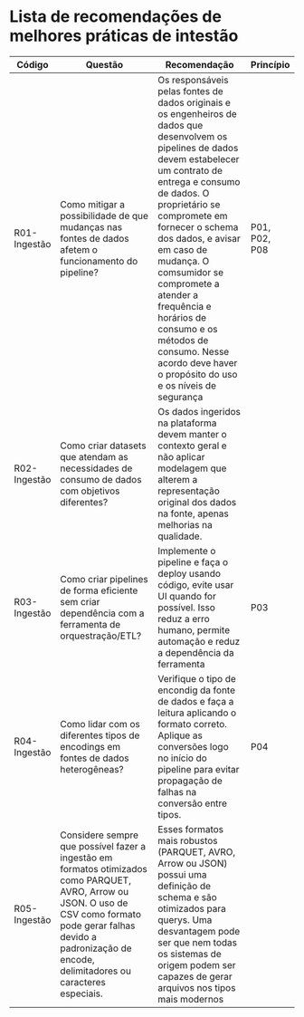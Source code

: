 # Lista de recomendações de melhores práticas de intestão

Código | Questão | Recomendação | Princípio
------ | --------- | --------- | ---------
R01-Ingestão | Como mitigar a possibilidade de que mudanças nas fontes de dados afetem o funcionamento do pipeline? | Os responsáveis pelas fontes de dados originais e os engenheiros de dados que desenvolvem os pipelines de dados devem estabelecer um contrato de entrega e consumo de dados. O proprietário se compromete em fornecer o schema dos dados, e avisar em caso de mudança. O comsumidor se compromete a atender a frequência e horários de consumo e os métodos de consumo. Nesse acordo deve haver o propósito do uso e os níveis de segurança | P01, P02, P08
R02-Ingestão | Como criar datasets que atendam as necessidades de consumo de dados com objetivos diferentes? | Os dados  ingeridos na plataforma devem manter o contexto geral e não aplicar modelagem que alterem a representação original dos dados na fonte, apenas melhorias na qualidade. 
R03-Ingestão | Como criar pipelines de forma eficiente sem criar dependência com a ferramenta de orquestração/ETL? | Implemente o pipeline e faça o deploy usando código, evite usar UI quando for possível. Isso reduz a erro humano, permite automação e reduz a dependência da ferramenta| P03
R04-Ingestão | Como lidar com os diferentes tipos de encodings em fontes de dados heterogêneas? | Verifique o tipo de encondig da fonte de dados e faça a leitura aplicando o formato correto. Aplique as conversões logo no início do pipeline para evitar propagação de falhas na conversão entre tipos. | P04
R05-Ingestão | Considere sempre que possível fazer a ingestão em formatos otimizados como PARQUET, AVRO, Arrow ou JSON. O uso de CSV como formato pode gerar falhas devido a padronização de encode, delimitadores ou caracteres especiais. | Esses formatos mais robustos (PARQUET, AVRO, Arrow ou JSON) possui uma definição de schema e são otimizados para querys. Uma desvantagem pode ser que nem todas os sistemas de origem podem ser capazes de gerar arquivos nos tipos mais modernos

